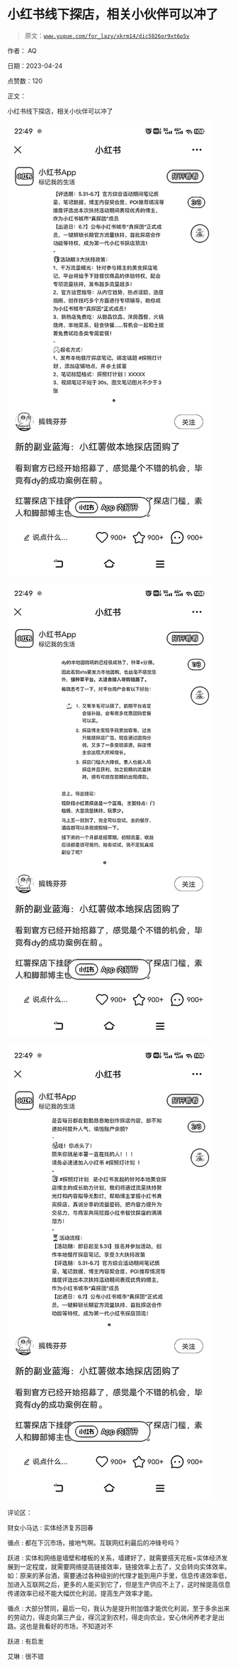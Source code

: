# 小红书线下探店，相关小伙伴可以冲了

> 原文：[`www.yuque.com/for_lazy/xkrm14/dic5026or9xt6p5v`](https://www.yuque.com/for_lazy/xkrm14/dic5026or9xt6p5v)

作者： AQ

日期：2023-04-24

点赞数：120

正文：

小红书线下探店，相关小伙伴可以冲了

![](img/8d9272f304530e351a6c9f830cc8dbfa.png)

![](img/cb20b9e220c9b081e7b850a4d2bf319d.png)

![](img/4626227d49de6d68a60fbb250e55bb37.png)

评论区：

财女小马达 : 实体经济复苏回春

循点 : 都在下沉市场，接地气啊。互联网红利最后的冲锋号吗？

跃进 : 实体和网络是墙壁和楼板的关系，墙建好了，就需要搭天花板=实体经济发展到一定程度，就需要网络提高链接效率，链接效率上去了，又会转向实体效率。 如：原来的茅台酒，需要通过各种级别的代理才能到用户手里，信息传递效率低，加进入互联网之后，更多的人能买到它了，但是生产供应不上了，这时候提高信息传递效率已经不能大幅优化利润，提高生产效率才能。

循点 : 大部分赞同，最后一句，我认为是提升附加值才能优化利润，至于多余出来的劳动力，得走向第三产业，得沉淀到农村，得走向农业，安心休闲养老才是出路。这也是我看好的市场，不知道对不

跃进 : 有启发

艾琳 : 很不错



